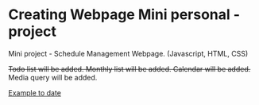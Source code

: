 # Creating Webpage Mini personal - project
Mini project - Schedule Management Webpage. (Javascript, HTML, CSS)

~~Todo list will be added.
Monthly list will be added.
Calendar will be added.~~
Media query will be added.

[Example to date](https://pillowcoder.github.io/ScheduleManagement-Web/index.html)
